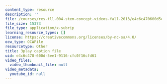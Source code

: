 ```yaml
---
content_type: resource
description: ''
file: /courses/res-tll-004-stem-concept-videos-fall-2013/e4c6c470600d5ee19116cfc0f16cfd61_nwZ9FbZtOv0.vtt
file_size: 15373
file_type: application/x-subrip
learning_resource_types: []
license: https://creativecommons.org/licenses/by-nc-sa/4.0/
ocw_type: OCWFile
resourcetype: Other
title: 3play caption file
uid: e4c6c470-600d-5ee1-9116-cfc0f16cfd61
video_files:
  video_thumbnail_file: null
video_metadata:
  youtube_id: null
---
```


